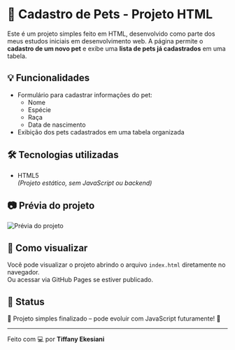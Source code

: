 # 🐾 Cadastro de Pets - Projeto HTML

Este é um projeto simples feito em HTML, desenvolvido como parte dos meus estudos iniciais em desenvolvimento web. A página permite o **cadastro de um novo pet** e exibe uma **lista de pets já cadastrados** em uma tabela.

## 💡 Funcionalidades

- Formulário para cadastrar informações do pet:
  - Nome
  - Espécie
  - Raça
  - Data de nascimento
- Exibição dos pets cadastrados em uma tabela organizada

## 🛠️ Tecnologias utilizadas

- HTML5  
*(Projeto estático, sem JavaScript ou backend)*

## 📷 Prévia do projeto

![Prévia do projeto](caminho/para/screenshot.png) <!-- Altere o caminho se subir uma imagem do print -->

## 📁 Como visualizar

Você pode visualizar o projeto abrindo o arquivo `index.html` diretamente no navegador.  
Ou acessar via GitHub Pages se estiver publicado.

## 📌 Status

🚧 Projeto simples finalizado – pode evoluir com JavaScript futuramente! 🚀

---

Feito com 💻 por **Tiffany Ekesiani**
